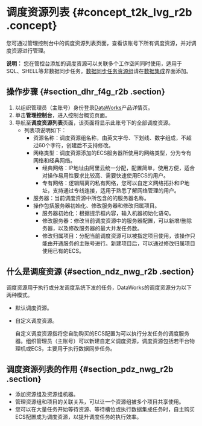 # 调度资源列表 {#concept_t2k_lvg_r2b .concept}

您可通过管理控制台中的调度资源列表页面，查看该账号下所有调度资源，并对调度资源进行管理。

**说明：** 您在管控台添加的调度资源可以关联多个工作空间同时使用，适用于SQL、SHELL等非数据同步任务。[数据同步任务资源组](intl.zh-CN/使用指南/数据集成/常见配置/新增任务资源.md#)请在[数据集成](intl.zh-CN/使用指南/数据集成/数据集成简介/数据集成概述.md#)界面添加。

## 操作步骤 {#section_dhr_f4g_r2b .section}

1.  以组织管理员（主账号）身份登录[DataWorks](https://www.alibabacloud.com/product/ide)产品详情页。
2.  单击**管理控制台**，进入控制台概览页面。
3.  导航至**调度资源列表**页面，该页面将显示此账号下的全部调度资源。
    -   列表项说明如下：
        -   资源名称：调度资源组名称，由英文字母、下划线、数字组成，不超过60个字符，创建后不支持修改。
        -   网络类型：调度资源添加的ECS服务器所使用的网络类型，分为专有网络和经典网络。
            -   经典网络：IP地址由阿里云统一分配，配置简单，使用方便，适合对操作易用性要求比较高、需要快速使用ECS的用户。
            -   专有网络：逻辑隔离的私有网络，您可以自定义网络拓扑和IP地址，支持通过专线连接，适用于熟悉了解网络管理的用户。
        -   服务器：当前调度资源中所包含的的服务器名称。
        -   操作包括服务器初始化、修改服务器和修改归属项目。
            -   服务器初始化：根据提示框内容，输入机器初始化语句。
            -   修改服务器：修改当前调度资源中的服务器配置，可以新增/删除务器，以及修改服务器的最大并发任务数。
            -   修改归属项目：分配当前调度资源可以被指定项目使用，该操作只能由开通服务的主账号进行。新建项目后，可以通过修改归属项目使用已有的ECS。

## 什么是调度资源 {#section_ndz_nwg_r2b .section}

调度资源用于执行或分发调度系统下发的任务，DataWorks的调度资源分为以下两种模式。

-   默认调度资源。
-   自定义调度资源。

    自定义调度资源指将您自助购买的ECS配置为可以执行分发任务的调度服务器。组织管理员（主账号）可以新建自定义调度资源，调度资源包括若干台物理机或ECS，主要用于执行数据同步任务。


## 调度资源列表的作用 {#section_pdz_nwg_r2b .section}

-   添加资源组及资源组机器。
-   管理资源组和项目的关联关系，可以让一个资源组被多个项目共享使用。
-   您可以在大量任务开始等待资源、等待槽位或执行数据集成任务时，自主购买ECS配置成为调度资源，以提升调度任务的执行效率。


